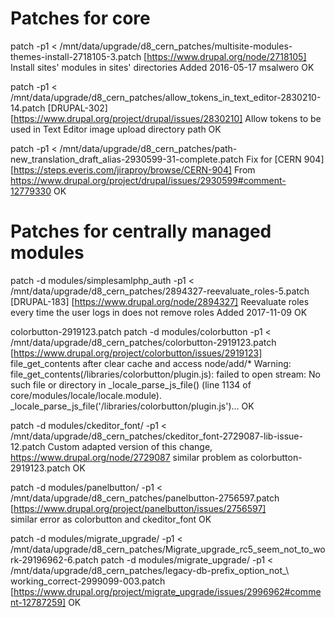 # Patches for core

patch -p1 < /mnt/data/upgrade/d8_cern_patches/multisite-modules-themes-install-2718105-3.patch 
    [https://www.drupal.org/node/2718105] Install sites' modules in sites' directories
    Added 2016-05-17 msalwero
    OK
	
patch -p1 < /mnt/data/upgrade/d8_cern_patches/allow_tokens_in_text_editor-2830210-14.patch
    [DRUPAL-302] [https://www.drupal.org/project/drupal/issues/2830210]
	Allow tokens to be used in Text Editor image upload directory path
    OK

patch -p1 < /mnt/data/upgrade/d8_cern_patches/path-new_translation_draft_alias-2930599-31-complete.patch
    Fix for [CERN 904] [https://steps.everis.com/jiraproy/browse/CERN-904]
    From https://www.drupal.org/project/drupal/issues/2930599#comment-12779330
    OK


# Patches for centrally managed modules

patch -d modules/simplesamlphp_auth -p1 < /mnt/data/upgrade/d8_cern_patches/2894327-reevaluate_roles-5.patch
    [DRUPAL-183] [https://www.drupal.org/node/2894327] Reevaluate roles every time the user logs in does not remove roles
    Added 2017-11-09
    OK

colorbutton-2919123.patch
patch -d modules/colorbutton -p1 < /mnt/data/upgrade/d8_cern_patches/colorbutton-2919123.patch
    [https://www.drupal.org/project/colorbutton/issues/2919123]
    file_get_contents after clear cache and access node/add/* 
    Warning: file_get_contents(/libraries/colorbutton/plugin.js): failed to open stream: No such file or directory in _locale_parse_js_file() (line 1134 of core/modules/locale/locale.module). _locale_parse_js_file('/libraries/colorbutton/plugin.js')...
    OK

patch -d modules/ckeditor_font/ -p1 < /mnt/data/upgrade/d8_cern_patches/ckeditor_font-2729087-lib-issue-12.patch
   Custom adapted version of this change, https://www.drupal.org/node/2729087
   similar problem as colorbutton-2919123.patch
   OK


patch -d modules/panelbutton/ -p1 < /mnt/data/upgrade/d8_cern_patches/panelbutton-2756597.patch
  [https://www.drupal.org/project/panelbutton/issues/2756597]  
  similar error as colorbutton and ckeditor_font
  OK

patch -d modules/migrate_upgrade/ -p1 < /mnt/data/upgrade/d8_cern_patches/Migrate_upgrade_rc5_seem_not_to_work-29196962-6.patch
patch -d modules/migrate_upgrade/ -p1 < /mnt/data/upgrade/d8_cern_patches/legacy-db-prefix_option_not_\ working_correct-2999099-003.patch
  [https://www.drupal.org/project/migrate_upgrade/issues/2996962#comment-12787259]
  OK

